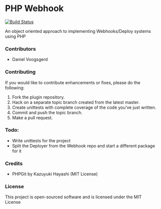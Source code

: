 PHP Webhook
===========
[![Build Status](https://travis-ci.org/DanielVoogsgerd/webhooks.svg?branch=master)](https://travis-ci.org/DanielVoogsgerd/webhooks)

An object oriented approach to implementing Webhooks/Deploy systems using PHP

### Contributors
- Daniel Voogsgerd

### Contributing
If you would like to contribute enhancements or fixes, please do the following:

1. Fork the plugin repository.
1. Hack on a separate topic branch created from the latest master.
1. Create unittests with complete coverage of the code you've just written.
1. Commit and push the topic branch.
1. Make a pull request.

### Todo:
 - Write unittests for the project
 - Split the Deployer from the Webhook repo and start a different package for it

### Credits
 - PHPGit by Kazuyuki Hayashi (MIT License)

### License
This project is open-sourced software and is licensed under the MIT License
